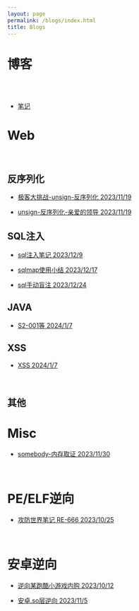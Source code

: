 ```yaml
---
layout: page
permalink: /blogs/index.html
title: Blogs
---
```


# 博客

<br>_<br>_


-  [笔记](https://54huarui.github.io/blogs/biji)

# Web

<br>

## 反序列化

- [极客大挑战-unsign-反序列化 2023/11/19](https://54huarui.github.io/blogs/unis)

- [unsign-反序列化-亲爱的领导 2023/11/19](https://54huarui.github.io/blogs/unis2)

## SQL注入

- [sql注入笔记 2023/12/9](https://54huarui.github.io/blogs/sql1)

- [sqlmap使用小结 2023/12/17](https://54huarui.github.io/blogs/sql2)

- [sql手动盲注 2023/12/24](https://54huarui.github.io/blogs/sql3)

## JAVA

- [S2-001等 2024/1/7](https://54huarui.github.io/blogs/java)

## XSS

- [XSS 2024/1/7](https://54huarui.github.io/blogs/xss)

<br>

## 其他




# Misc
    
- [somebody-内存取证 2023/11/30](https://54huarui.github.io/blogs/somebody)
    
    
<br>
    
# PE/ELF逆向
    
-  [攻防世界笔记 RE-666 2023/10/25 ](https://54huarui.github.io/blogs/RE-666)
    
    
<br>
    
# 安卓逆向
    
    
- [逆向某跑酷小游戏内购 2023/10/12 ](https://54huarui.github.io/blogs/paoku)
    
- [安卓.so层逆向 2023/11/5 ](https://54huarui.github.io/blogs/so)

<br>
